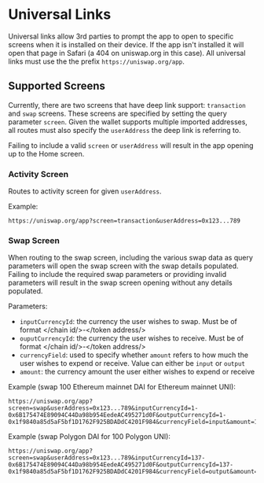 
# Universal Links

Universal links allow 3rd parties to prompt the app to open to specific screens when it is installed on their device. If the app isn't installed it will open that page in Safari (a 404 on uniswap.org in this case). All universal links must use the the prefix `https://uniswap.org/app`.

## Supported Screens

Currently, there are two screens that have deep link support: `transaction` and `swap` screens. These screens are specified by setting the query parameter `screen`. Given the wallet supports multiple imported addresses, all routes must also specify the `userAddress` the deep link is referring to.

Failing to include a valid `screen` or `userAddress` will result in the app opening up to the Home screen.

### Activity Screen

Routes to activity screen for given `userAddress`.

Example:

```
https://uniswap.org/app?screen=transaction&userAddress=0x123...789
```

### Swap Screen

When routing to the swap screen, including the various swap data as query parameters will open the swap screen with the swap details populated. Failing to include the required swap parameters or providing invalid parameters will result in the swap screen opening without any details populated.

Parameters:

- `inputCurrencyId`: the currency the user wishes to swap. Must be of format </chain id/>-</token address/>
- `ouputCurrencyId`: the currency the user wishes to receive. Must be of format </chain id/>-</token address/>
- `currencyField`: used to specify whether `amount` refers to how much the user wishes to expend or receive. Value can either be `input` or `output`
- `amount`: the currency amount the user either wishes to expend or receive

Example (swap 100 Ethereum mainnet DAI for Ethereum mainnet UNI):

```
https://uniswap.org/app?screen=swap&userAddress=0x123...789&inputCurrencyId=1-0x6B175474E89094C44Da98b954EedeAC495271d0F&outputCurrencyId=1-0x1f9840a85d5aF5bf1D1762F925BDADdC4201F984&currencyField=input&amount=100
```

Example (swap Polygon DAI for 100 Polygon UNI):

```
https://uniswap.org/app?screen=swap&userAddress=0x123...789&inputCurrencyId=137-0x6B175474E89094C44Da98b954EedeAC495271d0F&outputCurrencyId=137-0x1f9840a85d5aF5bf1D1762F925BDADdC4201F984&currencyField=output&amount=100
```